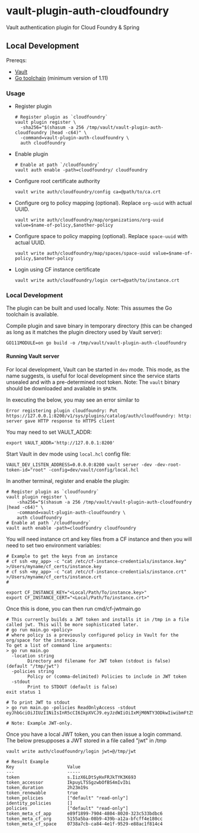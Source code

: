 # vault-plugin-auth-cloudfoundry
Vault authentication plugin for Cloud Foundry &amp; Spring

## Local Development

Prereqs:
 * [Vault](https://www.vaultproject.io/downloads.html)
 * [Go toolchain](https://golang.org/doc/install) (minimum version of 1.11)

### Usage

* Register plugin
  ```shell
  # Register plugin as `cloudfoundry`
  vault plugin register \
  	-sha256="$(shasum -a 256 /tmp/vault/vault-plugin-auth-cloudfoundry |head -c64)" \
  	-command=vault-plugin-auth-cloudfoundry \
  	auth cloudfoundry
  ```

* Enable plugin
  ```shell
  # Enable at path `/cloudfoundry`
  vault auth enable -path=cloudfoundry/ cloudfoundry
  ```

* Configure root certificate authority
  ```shell
  vault write auth/cloudfoundry/config ca=@path/to/ca.crt
  ```

* Configure org to policy mapping (optional). Replace `org-uuid` with actual UUID.
  ```shell
  vault write auth/cloudfoundry/map/organizations/org-uuid value=$name-of-policy,$another-policy
  ```

* Configure space to policy mapping (optional). Replace `space-uuid` with actual UUID.
  ```shell
  vault write auth/cloudfoundry/map/spaces/space-uuid value=$name-of-policy,$another-policy
  ```

* Login using CF instance certificate
  ```shell
  vault write auth/cloudfoundry/login cert=@path/to/instance.crt
  ```

### Local Development

The plugin can be built and used locally. Note: This assumes the Go toolchain is available.

Compile plugin and save binary in temporary directory (this can be changed as long as it
matches the plugin directory used by Vault server):
```shell
GO111MODULE=on go build -o /tmp/vault/vault-plugin-auth-cloudfoundry
```

#### Running Vault server

For local development, Vault can be started in `dev` mode. This mode, as the name suggests,
is useful for local development since the service starts unsealed and with a pre-determined root
token. Note: The `vault` binary should be downloaded and available in `$PATH`.

In executing the below, you may see an error similar to

```shell
Error registering plugin cloudfoundry: Put https://127.0.0.1:8200/v1/sys/plugins/catalog/auth/cloudfoundry: http: server gave HTTP response to HTTPS client
```

You may need to set VAULT_ADDR:
```shell
export VAULT_ADDR='http://127.0.0.1:8200'
```



Start Vault in dev mode using `local.hcl` config file:
```shell
VAULT_DEV_LISTEN_ADDRESS=0.0.0.0:8200 vault server -dev -dev-root-token-id="root" -config=dev/vault/config/local.hcl
```

In another terminal, register and enable the plugin:
```shell
# Register plugin as `cloudfoundry`
vault plugin register \
	-sha256="$(shasum -a 256 /tmp/vault/vault-plugin-auth-cloudfoundry |head -c64)" \
	-command=vault-plugin-auth-cloudfoundry \
	auth cloudfoundry
# Enable at path `/cloudfoundry`
vault auth enable -path=cloudfoundry cloudfoundry
```

You will need instance crt and key files from a CF instance and then you will need to set two environment variables:

```shell
# Example to get the keys from an instance
# cf ssh <my_app> -c "cat /etc/cf-instance-credentials/instance.key" >/Users/myname/cf_certs/instance.key
# cf ssh <my_app> -c "cat /etc/cf-instance-credentials/instance.crt" >/Users/myname/cf_certs/instance.crt
#

export CF_INSTANCE_KEY="<Local/Path/To/instance.key>"
export CF_INSTANCE_CERT="<Local/Path/To/instance.crt>"
```

Once this is done, you can then run cmd/cf-jwtmain.go

```shell
# This currently builds a JWT token and installs it in /tmp in a file called jwt. This will be more sophisticated later.
# go run main.go <policy> 
# where policy is a previously configured policy in Vault for the org/space for the instance.
To get a list of command line arguments: 
> go run main.go 
  -location string
        Directory and filename for JWT token (stdout is false) (default "/tmp/jwt")
  -policies string
        Policy or (comma-delimited) Policies to include in JWT token
  -stdout
        Print to STDOUT (default is false)
exit status 1

# To print JWT to stdout
> go run main.go -policies ReadOnlyAccess -stdout
eyJhbGciOiJIUzI1NiIsInR5cCI6IkpXVCJ9.eyJzdWIiOiIxMjM0NTY3ODkwIiwibmFtZSI6IkpvaG4gRG9lIiwiaWF0IjoxNTE2MjM5MDIyfQ.SflKxwRJSMeKKF2QT4fwpMeJf36POk6yJV_adQssw5c

# Note: Example JWT-only.
```

Once you have a local JWT token, you can then issue a login command. The below presupposes a JWT stored in a file called "jwt" in /tmp

```shell
vault write auth/cloudfoundry/login jwt=@/tmp/jwt

# Result Example
Key                    Value
---                    -----
token                  s.IizX6LDtSyHxFRJkTYK3K693
token_accessor         IkpuyLTSSgzwbOfBS4mIvIbi
token_duration         2h23m19s
token_renewable        true
token_policies         ["default" "read-only"]
identity_policies      []
policies               ["default" "read-only"]
token_meta_cf_app      e89f1899-7904-4804-8020-323c533bdbc6
token_meta_cf_org      5155a5ba-08b9-439b-a12a-bfcff4e180cc
token_meta_cf_space    0738a7cb-ca84-4e1f-9529-e88ac1f814c4


```